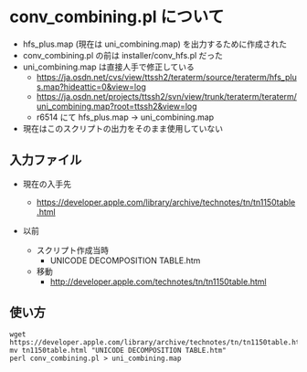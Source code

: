 ﻿# conv_combining.pl について

- hfs_plus.map (現在は uni_combining.map) を出力するために作成された
- conv_combining.pl の前は installer/conv_hfs.pl だった
- uni_combining.map は直接人手で修正している
  - https://ja.osdn.net/cvs/view/ttssh2/teraterm/source/teraterm/hfs_plus.map?hideattic=0&view=log
  - https://ja.osdn.net/projects/ttssh2/svn/view/trunk/teraterm/teraterm/uni_combining.map?root=ttssh2&view=log
  - r6514 にて hfs_plus.map -> uni_combining.map
- 現在はこのスクリプトの出力をそのまま使用していない

## 入力ファイル

- 現在の入手先
  - https://developer.apple.com/library/archive/technotes/tn/tn1150table.html

- 以前
  - スクリプト作成当時
    - UNICODE DECOMPOSITION TABLE.htm
  - 移動
    - http://developer.apple.com/technotes/tn/tn1150table.html

## 使い方

```
wget https://developer.apple.com/library/archive/technotes/tn/tn1150table.html
mv tn1150table.html "UNICODE DECOMPOSITION TABLE.htm"
perl conv_combining.pl > uni_combining.map
```
